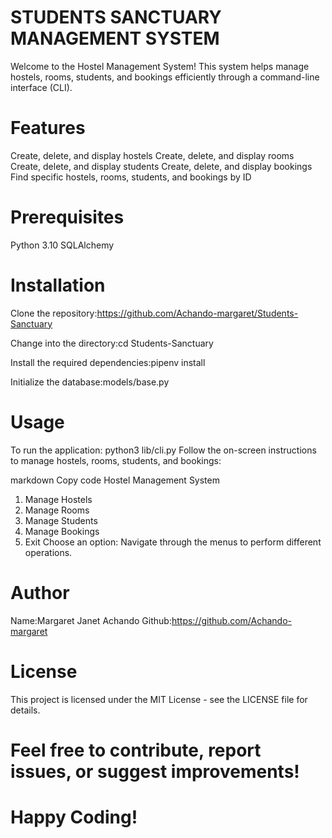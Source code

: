 # STUDENTS SANCTUARY MANAGEMENT SYSTEM
Welcome to the Hostel Management System! This system helps manage hostels, rooms, students, and bookings efficiently through a command-line interface (CLI).

# Features
Create, delete, and display hostels
Create, delete, and display rooms
Create, delete, and display students
Create, delete, and display bookings
Find specific hostels, rooms, students, and bookings by ID

# Prerequisites
Python 3.10
SQLAlchemy

# Installation
Clone the repository:https://github.com/Achando-margaret/Students-Sanctuary

Change into the directory:cd Students-Sanctuary

Install the required dependencies:pipenv install

Initialize the database:models/base.py

# Usage
To run the application:
python3 lib/cli.py
Follow the on-screen instructions to manage hostels, rooms, students, and bookings:

markdown
Copy code
Hostel Management System
1. Manage Hostels
2. Manage Rooms
3. Manage Students
4. Manage Bookings
5. Exit
Choose an option:
Navigate through the menus to perform different operations.

# Author
Name:Margaret Janet Achando
Github:https://github.com/Achando-margaret

# License
This project is licensed under the MIT License - see the LICENSE file for details.

# Feel free to contribute, report issues, or suggest improvements!
# Happy Coding!
